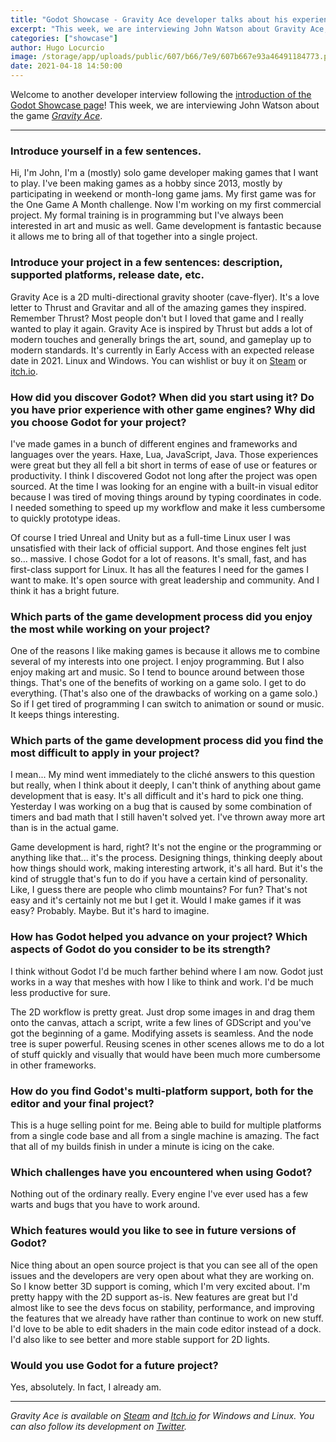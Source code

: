 ```yaml
---
title: "Godot Showcase - Gravity Ace developer talks about his experience"
excerpt: "This week, we are interviewing John Watson about Gravity Ace, a 2D multi-directional gravity shooter. It was released in October 2020 in early access and is available on Windows and Linux."
categories: ["showcase"]
author: Hugo Locurcio
image: /storage/app/uploads/public/607/b66/7e9/607b667e93a46491184773.png
date: 2021-04-18 14:50:00
---
```


Welcome to another developer interview following the [introduction of the Godot Showcase page](https://godotengine.org/article/new-showcase-for-projects-made-with-godot)! This week, we are interviewing John Watson about the game [*Gravity Ace*](https://godotengine.org/showcase/gravity-ace).

___

### Introduce yourself in a few sentences.

Hi, I'm John, I'm a (mostly) solo game developer making games that I want to play. I've been making games as a hobby since 2013, mostly by participating in weekend or month-long game jams. My first game was for the One Game A Month challenge. Now I'm working on my first commercial project. My formal training is in programming but I've always been interested in art and music as well. Game development is fantastic because it allows me to bring all of that together into a single project.

### Introduce your project in a few sentences: description, supported platforms, release date, etc.

Gravity Ace is a 2D multi-directional gravity shooter (cave-flyer). It's a love letter to Thrust and Gravitar and all of the amazing games they inspired. Remember Thrust? Most people don't but I loved that game and I really wanted to play it again. Gravity Ace is inspired by Thrust but adds a lot of modern touches and generally brings the art, sound, and gameplay up to modern standards. It's currently in Early Access with an expected release date in 2021. Linux and Windows. You can wishlist or buy it on [Steam](https://store.steampowered.com/app/1003860/Gravity_Ace/) or [itch.io](https://jotson.itch.io/gravity).

### How did you discover Godot? When did you start using it? Do you have prior experience with other game engines? Why did you choose Godot for your project?

I've made games in a bunch of different engines and frameworks and languages over the years. Haxe, Lua, JavaScript, Java. Those experiences were great but they all fell a bit short in terms of ease of use or features or productivity. I think I discovered Godot not long after the project was open sourced. At the time I was looking for an engine with a built-in visual editor because I was tired of moving things around by typing coordinates in code. I needed something to speed up my workflow and make it less cumbersome to quickly prototype ideas.

Of course I tried Unreal and Unity but as a full-time Linux user I was unsatisfied with their lack of official support. And those engines felt just so... massive. I chose Godot for a lot of reasons. It's small, fast, and has first-class support for Linux. It has all the features I need for the games I want to make. It's open source with great leadership and community. And I think it has a bright future.

### Which parts of the game development process did you enjoy the most while working on your project?

One of the reasons I like making games is because it allows me to combine several of my interests into one project. I enjoy programming. But I also enjoy making art and music. So I tend to bounce around between those things. That's one of the benefits of working on a game solo. I get to do everything. (That's also one of the drawbacks of working on a game solo.) So if I get tired of programming I can switch to animation or sound or music. It keeps things interesting.

### Which parts of the game development process did you find the most difficult to apply in your project?

I mean... My mind went immediately to the cliché answers to this question but really, when I think about it deeply, I can't think of anything about game development that is easy. It's all difficult and it's hard to pick one thing. Yesterday I was working on a bug that is caused by some combination of timers and bad math that I still haven't solved yet. I've thrown away more art than is in the actual game.

Game development is hard, right? It's not the engine or the programming or anything like that... it's the process. Designing things, thinking deeply about how things should work, making interesting artwork, it's all hard. But it's the kind of struggle that's fun to do if you have a certain kind of personality. Like, I guess there are people who climb mountains? For fun? That's not easy and it's certainly not me but I get it. Would I make games if it was easy? Probably. Maybe. But it's hard to imagine.

### How has Godot helped you advance on your project? Which aspects of Godot do you consider to be its strength?

I think without Godot I'd be much farther behind where I am now. Godot just works in a way that meshes with how I like to think and work. I'd be much less productive for sure.

The 2D workflow is pretty great. Just drop some images in and drag them onto the canvas, attach a script, write a few lines of GDScript and you've got the beginning of a game. Modifying assets is seamless. And the node tree is super powerful. Reusing scenes in other scenes allows me to do a lot of stuff quickly and visually that would have been much more cumbersome in other frameworks.

### How do you find Godot's multi-platform support, both for the editor and your final project?

This is a huge selling point for me. Being able to build for multiple platforms from a single code base and all from a single machine is amazing. The fact that all of my builds finish in under a minute is icing on the cake.

### Which challenges have you encountered when using Godot?

Nothing out of the ordinary really. Every engine I've ever used has a few warts and bugs that you have to work around.

### Which features would you like to see in future versions of Godot?

Nice thing about an open source project is that you can see all of the open issues and the developers are very open about what they are working on. So I know better 3D support is coming, which I'm very excited about. I'm pretty happy with the 2D support as-is. New features are great but I'd almost like to see the devs focus on stability, performance, and improving the features that we already have rather than continue to work on new stuff. I'd love to be able to edit shaders in the main code editor instead of a dock. I'd also like to see better and more stable support for 2D lights.

### Would you use Godot for a future project?

Yes, absolutely. In fact, I already am.

___


*Gravity Ace is available on [Steam](https://store.steampowered.com/app/1003860/Gravity_Ace/) and [Itch.io](https://jotson.itch.io/gravity) for Windows and Linux. You can also follow its development on [Twitter](https://twitter.com/yafd).*
